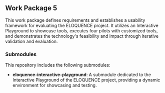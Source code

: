 ## Work Package 5
This work package defines requirements and establishes a usability framework for evaluating the ELOQUENCE project. It utilizes an Interactive Playground to showcase tools, executes four pilots with customized tools, and demonstrates the technology's feasibility and impact through iterative validation and evaluation.

### Submodules
This repository includes the following submodules:
- **eloquence-interactive-playground**: A submodule dedicated to the Interactive Playground of the ELOQUENCE project, providing a dynamic environment for showcasing and testing. 

